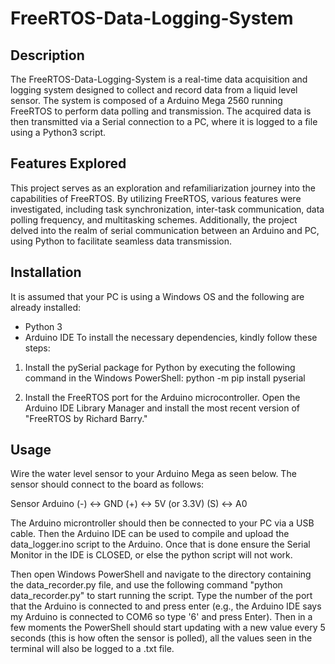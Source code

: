 # FreeRTOS-Data-Logging-System

## Description
The FreeRTOS-Data-Logging-System  is a real-time data acquisition and logging system designed to collect and record data from a liquid level sensor. The system is composed of a Arduino Mega 2560 running FreeRTOS to perform data polling and transmission. The acquired data is then transmitted via a Serial connection to a PC, where it is logged to a file using a Python3 script.

## Features Explored
This project serves as an exploration and refamiliarization journey into the capabilities of FreeRTOS. By utilizing FreeRTOS, various features were investigated, including task synchronization, inter-task communication, data polling frequency, and multitasking schemes. Additionally, the project delved into the realm of serial communication between an Arduino and PC, using Python to facilitate seamless data transmission.

## Installation

It is assumed that your PC is using a Windows OS and the following are already installed:
- Python 3
- Arduino IDE
To install the necessary dependencies, kindly follow these steps:

1. Install the pySerial package for Python by executing the following command in the Windows PowerShell:
python -m pip install pyserial

2. Install the FreeRTOS port for the Arduino microcontroller. Open the Arduino IDE Library Manager and install the most recent version of "FreeRTOS by Richard Barry."

## Usage

Wire the water level sensor to your Arduino Mega as seen below. The sensor should connect to the board as follows:

Sensor       Arduino
 (-)    <->    GND
 (+)    <->     5V (or 3.3V)
 (S)    <->     A0

The Arduino microntroller should then be connected to your PC via a USB cable. Then the Arduino IDE can be used to compile and upload the data_logger.ino script to the Arduino. Once that is done ensure the Serial Monitor in the IDE is CLOSED, or else the python script will not work.

Then open Windows PowerShell and navigate to the directory containing the data_recorder.py file, and use the following command "python data_recorder.py" to start running the script. Type the number of the port that the Arduino is connected to and press enter (e.g., the Arduino IDE says my Arduino is connected to COM6 so type '6' and press Enter). Then in a few moments the PowerShell should start updating with a new value every 5 seconds (this is how often the sensor is polled), all the values seen in the terminal will also be logged to a .txt file.

  
